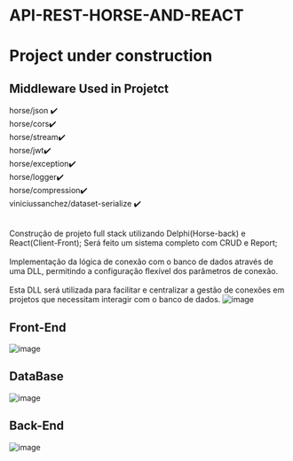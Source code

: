 # API-REST-HORSE-AND-REACT
<h1>
Project under construction
</h1>

<h2>
Middleware Used in Projetct
</h2>
horse/json ✔️	
<br>
horse/cors✔️	 
<br>
horse/stream✔️	    
<br>
horse/jwt✔️	    
<br>
horse/exception✔️	   
<br>
horse/logger✔️	    
<br>
horse/compression✔️	
<br>
viniciussanchez/dataset-serialize ✔️	
</h2>
<br>
<br>

Construção de projeto full stack utilizando Delphi(Horse-back) e React(Client-Front); 
Será feito um sistema completo com CRUD e Report;
<br><br>
Implementação da lógica de conexão com o banco de dados através de uma DLL, permitindo a configuração flexível dos parâmetros de conexão.
<br><br>
Esta DLL será utilizada para facilitar e centralizar a gestão de conexões em projetos que necessitam interagir com o banco de dados.
![image](https://github.com/lucasdefreitasroberto/API_Horse_React/assets/68399974/6c7a8702-f55e-4afc-9fdd-dbd94d22110c)

<h2>Front-End</h2>

![image](https://github.com/lucasdefreitasroberto/API-REST-HORSE-AND-REACT/assets/68399974/fc37fe0d-134c-4828-a76c-3aa7730a92f5)

<h2>DataBase</h2>

![image](https://github.com/lucasdefreitasroberto/API_Horse_React/assets/68399974/53d04076-cd90-4c73-b46b-4ad805b72e3d)


<h2>Back-End</h2>

![image](https://github.com/lucasdefreitasroberto/api-with-horse-and-react/assets/68399974/136ae2eb-bd98-40c4-8561-fff9ef439f53)

